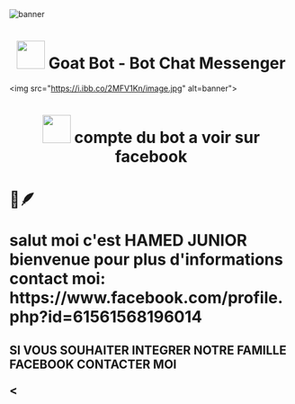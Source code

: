 <img src="https://i.ibb.co/cNb4pmL/image.jpg" alt="banner">
<h1 align="center"><img src="https://i.ibb.co/cNb4pmL/image.jpg" width="50px"> Goat Bot - Bot Chat Messenger</h1>

<img src="https://i.ibb.co/2MFV1Kn/image.jpg" alt=banner">
<h1 align="center"><img
src="https://i.ibb.co/GtXbXv5/image.jpg" width="50px"> compte du bot
a voir sur facebook </h1> 

<p align="center">
<h1 𝗛𝗔𝗠𝗘𝗗 𝗝𝗨𝗡𝗜𝗢𝗥( 𝗘𝗜𝗡𝗦𝗧𝗘𝗜𝗡)**💜🪶>
<p>💜🪶</p>

<P> salut moi c'est HAMED JUNIOR bienvenue pour plus d'informations contact moi:  https://www.facebook.com/profile.php?id=61561568196014</p>

<h2  ➳..𝗧𝗢𝗥𝗘𝗞𝗜..✰..𝐅𝐀𝐌𝐈𝐋𝐘 >
<P> SI VOUS SOUHAITER INTEGRER NOTRE FAMILLE FACEBOOK CONTACTER MOI </P>
  
<
